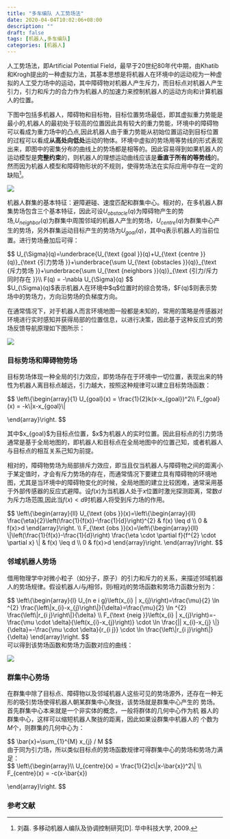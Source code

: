 ```yaml
---
title: "多车编队 人工势场法"
date: 2020-04-04T10:02:06+08:00
description: ""
draft: false
tags: [机器人,多车编队]
categories: [机器人]
---
```

人工势场法，即Artificial Potential Field，最早于20世纪80年代中期，由Khatib和Krogh提出的一种虚拟力法，其基本思想是将机器人在环境中的运动视为一种虚拟的人工受力场中的运动，其中障碍物对机器人产生斥力，而目标点对机器人产生引力，引力和斥力的合力作为机器人的加速力来控制机器人的运动方向和计算机器人的位置。

下图中包括多机器人，障碍物和目标物，目标位置势场最低，即其虚拟重力势能是最小的,机器人的最初处于较高的位置因此具有较大的重力势能，环境中的障碍物可以看成为重力场中的凸点,因此机器人由于重力势能从初始位置运动到目标位置的过程可以看成**从高处向低处**运动的物体。环境中虚拟的势场用等势线的形式表现出来，即图中的密集分布的曲线上的势场都是相等的。因此容易得到如果机器人的运动模型是**完整约束**的，则机器人的理想运动曲线应该是**垂直于所有的等势线**的。然而因为机器人模型和障碍物形状的不规则，使得势场法在实际应用中存在一定的缺陷[^1]。

![](https://gitee.com/chengshuyi/scripts/raw/master/img/20200405135443.png)

机器人群集的基本特征：避障避碰、速度匹配和群集中心。相对的，在多机器人群集势场包含三个基本特征，因此可设$U_{obstacle}(q)$为障碍物产生的势场,$U_{neighbor}(q)$为群集中周围邻域的机器人产生的势场，$U_{centre}(q)$为群集中心产生的势场，另外群集运动目标产生的势场为$U_{goal}(q)$，其中q表示机器人的当前位置。进行势场叠加后可得：
<div>
$$
U_{\Sigma}(q)=\underbrace{U_{\text {goal }}(q)+U_{\text {centre }}(q)}_{\text {引力势场 }}+\underbrace{\sum U_{\text {obstacles }}(q)}_{\text {斥力势场 }}+\underbrace{\sum U_{\text {neighbors }}(q)}_{\text {引力/斥力同时存在 }}\\
F(q) = -\nabla U_{\Sigma}(q)
$$
</div>
$U_{\Sigma}(q)$表示机器人在环境中$q$位置时的综合势场，$F(q)$则表示势场中的势场力，方向沿势场的负梯度方向。

在通常情况下，对于机器人而言环境地图一般都是未知的，常用的策略是传感器对环境进行实时感知并获得局部的位置信息，以进行决策，因此基于这种反应式的势场反馈导航原理如下图所示：

![](https://gitee.com/chengshuyi/scripts/raw/master/img/20200405140801.png)

### 目标势场和障碍物势场

目标势场体现一种全局的引力效应，即势场存在于环境中一切位置，表现出来的特性为机器人离目标点越远，引力越大，按照这种规律可以建立目标势场函数：
<div>
$$
\left\{\begin{array}{1}
U_{goal}(x) = \frac{1}{2}k(x-x_{goal})^2\\
F_{goal}(x) = -k\|x-x_{goal}\|

\end{array}\right.
$$
</div>
其中$x_{goal}$为目标点位置，$x$为机器人的实时位置。因此目标点的引力势场通常是基于全局地图的，即机器人和目标点在全局地图中的位置己知，或者机器人
与目标点的相互关系己知为前提。

相对的，障碍物势场为局部排斥力效应，即当且仅当机器人与障碍物之间的距离小于某定值时，才会有斥力势场的存在，而通常情况下要建立具有障碍物的环境地图，尤其是当环境中的障碍物变化的时候，全局地图的建立比较困难，通常采用基于外部传感器的反应式避障。设$f(x)$为当机器人处于$x$位置时激光探测距离，常数$d$为斥力场范围,因此当$f(x)<d$时机器人将受到斥力场的作用。
<div>
$$
\left\{\begin{array}{ll}
U_{\text {obs }}(x)=\left\{\begin{array}{ll}
\frac{\eta}{2}\left(\frac{1}{f(x)}-\frac{1}{d}\right)^{2} & f(x) \leq d \\
0 & f(x)>d
\end{array}\right. \\
F_{\text {obs }}(x)=\left\{\begin{array}{ll}
\|\left(\frac{1}{f(x)}-\frac{1}{d}\right) \frac{\eta \cdot \partial f}{f^{2} \cdot \partial x} \| & f(x) \leq d \\
0 & f(x)>d
\end{array}\right.
\end{array}\right.
$$
</div>

### 邻域机器人势场

借用物理学中对微小粒子（如分子，原子）的引力和斥力的关系，来描述邻域机器人的势场规律。假设机器人$i$与$j$相邻，则$i$相对$j$的势场函数和势场力函数分别为：
<div>
$$
\left\{\begin{array}{l}
U_{n e i g}\left(x_{i} | x_{j}\right)=\frac{\mu}{2} \ln ^{2} \frac{\left\|x_{i}-x_{j}\right\|}{\delta}=\frac{\mu}{2} \ln ^{2} \frac{\left\|r_{i j}\right\|}{\delta} \\
F_{\text {neig }}\left(x_{i} | x_{j}\right)=-\frac{\mu \cdot \delta}{\left(x_{i}-x_{j}\right)} \cdot \ln \frac{|| x_{i}-x_{j} \|}{\delta}=-\frac{\mu \cdot \delta}{r_{i j}} \cdot \ln \frac{\left\|r_{i j}\right\|}{\delta}
\end{array}\right.
$$
</div>
可以得到该势场函数和势场力函数对应的曲线：

![](https://gitee.com/chengshuyi/scripts/raw/master/img/20200405142530.png)

### 群集中心势场

在群集中除了目标点、障碍物以及邻域机器人这些可见的势场源外，还存在一种无形的吸引势场使得机器人朝某群集中心聚拢，该势场就是群集中心产生的
势场。首先群集中心本来就是一个非实体的概念，一般将群体的几何中心作为机
器人的群集中心，这样可以缩短机器人聚拢的距离，因此如果设群集中机器人的
个数为$M$个，则群集的几何中心为：
<div>
$$
\bar{x}=\sum_{1}^{M} x_{j} / M
$$
</div>
由于同为引力场，所以类似目标点的势场函数规律可得群集中心的势场和势场力满足：
<div>
$$
\left\{\begin{array}\\
U_{centre}(x) = \frac{1}{2}c\|x-\bar{x})^2\| \\
F_{centre}(x) = -c(x-\bar{x})

\end{array}\right.
$$
</div>
<!--省略了部分-->



### 参考文献

[^1]:刘磊. 多移动机器人编队及协调控制研究[D]. 华中科技大学, 2009.

